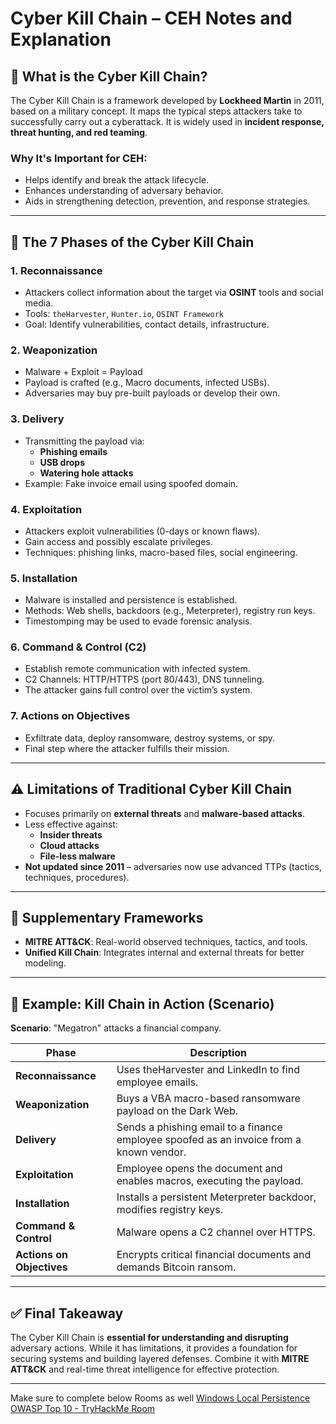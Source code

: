 
# Cyber Kill Chain – CEH Notes and Explanation

## 📘 What is the Cyber Kill Chain?

The Cyber Kill Chain is a framework developed by **Lockheed Martin** in 2011, based on a military concept. It maps the typical steps attackers take to successfully carry out a cyberattack. It is widely used in **incident response, threat hunting, and red teaming**.

### Why It's Important for CEH:
- Helps identify and break the attack lifecycle.
- Enhances understanding of adversary behavior.
- Aids in strengthening detection, prevention, and response strategies.

---

## 🔁 The 7 Phases of the Cyber Kill Chain

### 1. Reconnaissance
- Attackers collect information about the target via **OSINT** tools and social media.
- Tools: `theHarvester`, `Hunter.io`, `OSINT Framework`
- Goal: Identify vulnerabilities, contact details, infrastructure.

### 2. Weaponization
- Malware + Exploit = Payload
- Payload is crafted (e.g., Macro documents, infected USBs).
- Adversaries may buy pre-built payloads or develop their own.

### 3. Delivery
- Transmitting the payload via:
  - **Phishing emails**
  - **USB drops**
  - **Watering hole attacks**
- Example: Fake invoice email using spoofed domain.

### 4. Exploitation
- Attackers exploit vulnerabilities (0-days or known flaws).
- Gain access and possibly escalate privileges.
- Techniques: phishing links, macro-based files, social engineering.

### 5. Installation
- Malware is installed and persistence is established.
- Methods: Web shells, backdoors (e.g., Meterpreter), registry run keys.
- Timestomping may be used to evade forensic analysis.

### 6. Command & Control (C2)
- Establish remote communication with infected system.
- C2 Channels: HTTP/HTTPS (port 80/443), DNS tunneling.
- The attacker gains full control over the victim’s system.

### 7. Actions on Objectives
- Exfiltrate data, deploy ransomware, destroy systems, or spy.
- Final step where the attacker fulfills their mission.

---

## ⚠️ Limitations of Traditional Cyber Kill Chain

- Focuses primarily on **external threats** and **malware-based attacks**.
- Less effective against:
  - **Insider threats**
  - **Cloud attacks**
  - **File-less malware**
- **Not updated since 2011** – adversaries now use advanced TTPs (tactics, techniques, procedures).

---

## 🔄 Supplementary Frameworks

- **MITRE ATT&CK**: Real-world observed techniques, tactics, and tools.
- **Unified Kill Chain**: Integrates internal and external threats for better modeling.

---

## 🎯 Example: Kill Chain in Action (Scenario)

**Scenario**: "Megatron" attacks a financial company.

| Phase | Description |
|-------|-------------|
| **Reconnaissance** | Uses theHarvester and LinkedIn to find employee emails. |
| **Weaponization** | Buys a VBA macro-based ransomware payload on the Dark Web. |
| **Delivery** | Sends a phishing email to a finance employee spoofed as an invoice from a known vendor. |
| **Exploitation** | Employee opens the document and enables macros, executing the payload. |
| **Installation** | Installs a persistent Meterpreter backdoor, modifies registry keys. |
| **Command & Control** | Malware opens a C2 channel over HTTPS. |
| **Actions on Objectives** | Encrypts critical financial documents and demands Bitcoin ransom. |

---

## ✅ Final Takeaway

The Cyber Kill Chain is **essential for understanding and disrupting** adversary actions. While it has limitations, it provides a foundation for securing systems and building layered defenses. Combine it with **MITRE ATT&CK** and real-time threat intelligence for effective protection.

---
Make sure to complete below Rooms as well
[Windows Local Persistence](https://tryhackme.com/room/windowslocalpersistence)
[OWASP Top 10 - TryHackMe Room](https://tryhackme.com/room/owasptop10)
